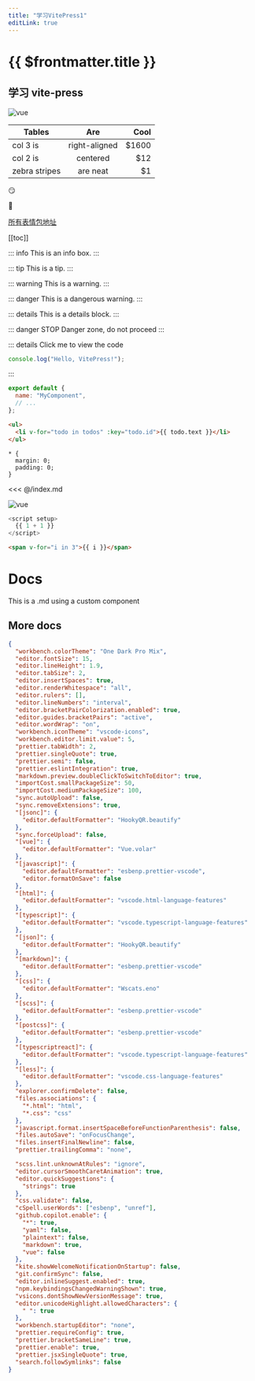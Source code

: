 ```yaml
---
title: "学习VitePress1"
editLink: true
---
```


# {{ $frontmatter.title }}

## 学习 vite-press

![vue](https://v3.cn.vuejs.org/logo.png)

| Tables        |      Are      |  Cool |
| ------------- | :-----------: | ----: |
| col 3 is      | right-aligned | $1600 |
| col 2 is      |   centered    |   $12 |
| zebra stripes |   are neat    |    $1 |

:smirk:

:hankey:

[所有表情包地址](https://github.com/markdown-it/markdown-it-emoji/blob/master/lib/data/full.json)

[[toc]]

::: info
This is an info box.
:::

::: tip
This is a tip.
:::

::: warning
This is a warning.
:::

::: danger
This is a dangerous warning.
:::

::: details
This is a details block.
:::

::: danger STOP
Danger zone, do not proceed
:::

::: details Click me to view the code

```js
console.log("Hello, VitePress!");
```

:::

```js
export default {
  name: "MyComponent",
  // ...
};
```

```html
<ul>
  <li v-for="todo in todos" :key="todo.id">{{ todo.text }}</li>
</ul>
```

```css{1-2}
* {
  margin: 0;
  padding: 0;
}
```

<!-- 导入代码片段 -->

<<< @/index.md

![vue](/favicon.ico)

```js
<script setup>
  {{ 1 + 1 }}
</script>
```

```html
<span v-for="i in 3">{{ i }}</span>
```

<script setup>
import CustomComponent from '../../components/CustomComponent.vue'
</script>

# Docs

This is a .md using a custom component

<CustomComponent />

## More docs

<VueClickAway />

```json
{
  "workbench.colorTheme": "One Dark Pro Mix",
  "editor.fontSize": 15,
  "editor.lineHeight": 1.9,
  "editor.tabSize": 2,
  "editor.insertSpaces": true,
  "editor.renderWhitespace": "all",
  "editor.rulers": [],
  "editor.lineNumbers": "interval",
  "editor.bracketPairColorization.enabled": true,
  "editor.guides.bracketPairs": "active",
  "editor.wordWrap": "on",
  "workbench.iconTheme": "vscode-icons",
  "workbench.editor.limit.value": 5,
  "prettier.tabWidth": 2,
  "prettier.singleQuote": true,
  "prettier.semi": false,
  "prettier.eslintIntegration": true,
  "markdown.preview.doubleClickToSwitchToEditor": true,
  "importCost.smallPackageSize": 50,
  "importCost.mediumPackageSize": 100,
  "sync.autoUpload": false,
  "sync.removeExtensions": true,
  "[jsonc]": {
    "editor.defaultFormatter": "HookyQR.beautify"
  },
  "sync.forceUpload": false,
  "[vue]": {
    "editor.defaultFormatter": "Vue.volar"
  },
  "[javascript]": {
    "editor.defaultFormatter": "esbenp.prettier-vscode",
    "editor.formatOnSave": false
  },
  "[html]": {
    "editor.defaultFormatter": "vscode.html-language-features"
  },
  "[typescript]": {
    "editor.defaultFormatter": "vscode.typescript-language-features"
  },
  "[json]": {
    "editor.defaultFormatter": "HookyQR.beautify"
  },
  "[markdown]": {
    "editor.defaultFormatter": "esbenp.prettier-vscode"
  },
  "[css]": {
    "editor.defaultFormatter": "Wscats.eno"
  },
  "[scss]": {
    "editor.defaultFormatter": "esbenp.prettier-vscode"
  },
  "[postcss]": {
    "editor.defaultFormatter": "esbenp.prettier-vscode"
  },
  "[typescriptreact]": {
    "editor.defaultFormatter": "vscode.typescript-language-features"
  },
  "[less]": {
    "editor.defaultFormatter": "vscode.css-language-features"
  },
  "explorer.confirmDelete": false,
  "files.associations": {
    "*.html": "html",
    "*.css": "css"
  },
  "javascript.format.insertSpaceBeforeFunctionParenthesis": false,
  "files.autoSave": "onFocusChange",
  "files.insertFinalNewline": false,
  "prettier.trailingComma": "none",

  "scss.lint.unknownAtRules": "ignore",
  "editor.cursorSmoothCaretAnimation": true,
  "editor.quickSuggestions": {
    "strings": true
  },
  "css.validate": false,
  "cSpell.userWords": ["esbenp", "unref"],
  "github.copilot.enable": {
    "*": true,
    "yaml": false,
    "plaintext": false,
    "markdown": true,
    "vue": false
  },
  "kite.showWelcomeNotificationOnStartup": false,
  "git.confirmSync": false,
  "editor.inlineSuggest.enabled": true,
  "npm.keybindingsChangedWarningShown": true,
  "vsicons.dontShowNewVersionMessage": true,
  "editor.unicodeHighlight.allowedCharacters": {
    " ": true
  },
  "workbench.startupEditor": "none",
  "prettier.requireConfig": true,
  "prettier.bracketSameLine": true,
  "prettier.enable": true,
  "prettier.jsxSingleQuote": true,
  "search.followSymlinks": false
}
```
